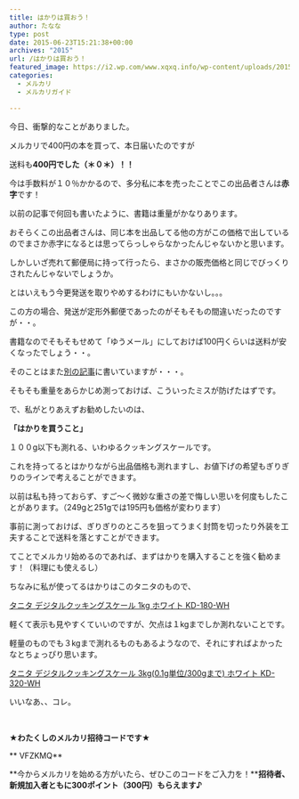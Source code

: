 ```yaml
---
title: はかりは買おう！
author: たなな
type: post
date: 2015-06-23T15:21:38+00:00
archives: "2015"
url: /はかりは買おう！
featured_image: https://i2.wp.com/www.xqxq.info/wp-content/uploads/2015/06/https-www.pakutaso.com-assets_c-2015-05-PPG_huruitaijyuukei-thumb-autox1000-13376.jpg?resize=667%2C372
categories:
  - メルカリ
  - メルカリガイド

---
```

今日、衝撃的なことがありました。

メルカリで400円の本を買って、本日届いたのですが
  
送料も**400円でした（＊０＊）！！**

今は手数料が１０％かかるので、多分私に本を売ったことでこの出品者さんは**赤字**です！

以前の記事で何回も書いたように、書籍は重量がかなりあります。
  
おそらくこの出品者さんは、同じ本を出品してる他の方がこの価格で出しているのでまさか赤字になるとは思ってらっしゃらなかったんじゃないかと思います。

しかしいざ売れて郵便局に持って行ったら、まさかの販売価格と同じでびっくりされたんじゃないでしょうか。
  
とはいえもう今更発送を取りやめするわけにもいかないし。。。

この方の場合、発送が定形外郵便であったのがそもそもの間違いだったのですが・・。
  
書籍なのでそもそもせめて「ゆうメール」にしておけば100円くらいは送料が安くなったでしょう・・。

そのことはまた[別の記事][1]に書いていますが・・・。

そもそも重量をあらかじめ測っておけば、こういったミスが防げたはずです。
  
で、私がとりあえずお勧めしたいのは、

**「はかりを買うこと」**

１００g以下も測れる、いわゆるクッキングスケールです。
  
これを持ってるとはかりながら出品価格も測れますし、お値下げの希望もぎりぎりのラインで考えることができます。

以前は私も持っておらず、すご〜く微妙な重さの差で悔しい思いを何度もしたことがあります。（249gと251gでは195円も価格が変わります）
  
事前に測っておけば、ぎりぎりのところを狙ってうまく封筒を切ったり外装を工夫することで送料を落とすことができます。

てことでメルカリ始めるのであれば、まずはかりを購入することを強く勧めます！（料理にも使えるし）

ちなみに私が使ってるはかりはこのタニタのもので、

<div data-role="amazonjs" data-asin="B007JP7E3U" data-locale="JP" data-tmpl="" data-img-size="" class="asin_B007JP7E3U_JP_ amazonjs_item">
  <div class="amazonjs_indicator">
    <span class="amazonjs_indicator_img"></span><a class="amazonjs_indicator_title" href="#">タニタ デジタルクッキングスケール 1kg ホワイト KD-180-WH</a><span class="amazonjs_indicator_footer"></span>
  </div>
</div>

軽くて表示も見やすくていいのですが、欠点は１kgまでしか測れないことです。

軽量のものでも３kgまで測れるものもあるようなので、それにすればよかったなとちょっぴり思います。

<div data-role="amazonjs" data-asin="B002P67LH2" data-locale="JP" data-tmpl="" data-img-size="" class="asin_B002P67LH2_JP_ amazonjs_item">
  <div class="amazonjs_indicator">
    <span class="amazonjs_indicator_img"></span><a class="amazonjs_indicator_title" href="#">タニタ デジタルクッキングスケール 3kg(0.1g単位/300gまで) ホワイト KD-320-WH</a><span class="amazonjs_indicator_footer"></span>
  </div>
</div>

いいなあ、、コレ。

&nbsp;

**★わたくしのメルカリ招待コードです★**

** VFZKMQ**

**今からメルカリを始める方がいたら、ぜひこのコードをご入力を！****招待者、新規加入者ともに300ポイント（300円）もらえます♪**

&nbsp;

&nbsp;

 [1]: http://www.xqxq.info/ゆうメールを使ってくれ・・（泣）